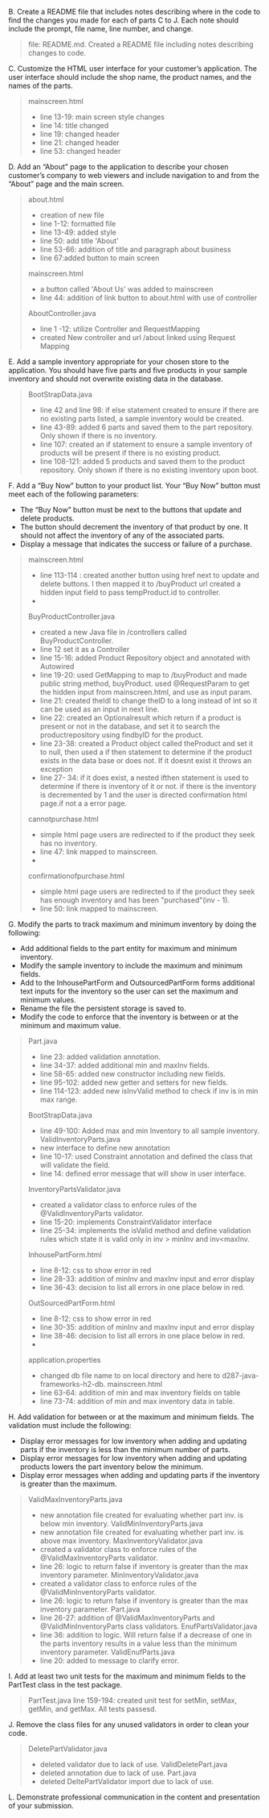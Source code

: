 B.  Create a README file that includes notes describing where in the code to find the changes you made for each of parts C to J. Each note should include the prompt, file name, line number, and change.
>file: README.md. Created a README file including notes describing changes to code. 
>
C.  Customize the HTML user interface for your customer’s application. The user interface should include the shop name, the product names, and the names of the parts.
> mainscreen.html
>- line 13-19: main screen style changes
>- line 14: title changed 
>- line 19: changed header
>- line 21: changed header
>- line 53: changed header
> 
D.  Add an “About” page to the application to describe your chosen customer’s company to web viewers and include navigation to and from the “About” page and the main screen.
>about.html
>- creation of new file
>- line 1-12: formatted file
>- line 13-49: added style 
>- line 50: add title 'About'
>- line 53-66: addition of title and paragraph about business
>- line 67:added button to main screen
>
>mainscreen.html
>- a button called 'About Us' was added to mainscreen
>- line 44: addition of link button to about.html with use of controller
>
>AboutController.java
>- line 1 -12: utilize Controller and RequestMapping
>- created New controller and url /about linked using Request Mapping 


E.  Add a sample inventory appropriate for your chosen store to the application. You should have five parts and five products in your sample inventory and should not overwrite existing data in the database.
>BootStrapData.java
>- line 42 and line 98: if else statement created to ensure if there are no existing parts listed, a sample inventory would be created. 
>- line 43-89: added 6 parts and saved them to the part repository. Only shown if there is no inventory. 
>- line 107: created an if statement to ensure a sample inventory of products will be present if there is no existing product. 
>- line 108-121: added 5 products and saved them to the product repository. Only shown if there is no existing inventory upon boot. 
> 

F.  Add a “Buy Now” button to your product list. Your “Buy Now” button must meet each of the following parameters:
- The “Buy Now” button must be next to the buttons that update and delete products.
- The button should decrement the inventory of that product by one. It should not affect the inventory of any of the associated parts.
- Display a message that indicates the success or failure of a purchase.
>mainscreen.html
>- line 113-114 : created another button using href next to update and delete buttons. I then mapped it to /buyProduct url created a hidden input field to pass tempProduct.id to controller. 
>- 
>BuyProductController.java
>- created a new Java file in /controllers called BuyProductController. 
>- line 12 set it as a Controller 
>- line 15-16: added Product Repository object and annotated with Autowired
>- line 19-20: used GetMapping to map to /buyProduct and made public string method, buyProduct. used @RequestParam to get the hidden input from mainscreen.html, and use as input param. 
>- line 21: created theIdl to change theID to a long instead of int so it can be used as an input in next line. 
>- line 22: created an Optional<Product>result which return if a product is present or not in the database, and set it to search the productrepository using findbyID for the product.
>- line 23-38: created a Product object called theProduct and set it to null, then used a if then statement to determine if the product exists in the data base or does not. If it doesnt exist it throws an exception
>- line 27- 34: if it does exist, a nested ifthen statement is used to determine if there is inventory of it or not. if there is the inventory is decremented by 1 and the user is directed confirmation html page.if not a a error page. 
>
> cannotpurchase.html
>- simple html page users are redirected to if the product they seek has no inventory. 
>- line 47: link mapped to mainscreen.
>- 
> confirmationofpurchase.html
>- simple html page users are redirected to if the product they seek has enough inventory and has been "purchased"(inv - 1).
>- line 50: link mapped to mainscreen.
> 
G.  Modify the parts to track maximum and minimum inventory by doing the following:
- Add additional fields to the part entity for maximum and minimum inventory.
- Modify the sample inventory to include the maximum and minimum fields.
- Add to the InhousePartForm and OutsourcedPartForm forms additional text inputs for the inventory so the user can set the maximum and minimum values.
- Rename the file the persistent storage is saved to.
- Modify the code to enforce that the inventory is between or at the minimum and maximum value.
>Part.java
>- line 23: added validation annotation. 
>- line 34-37: added additional min and maxInv fields. 
>- line 58-65: added new constructor including new fields. 
>- line 95-102: added new getter and setters for new fields. 
>- line 114-123: added new isInvValid method to check if inv is in min max range.
>
> BootStrapData.java
>- line 49-100: Added max and min Inventory to all sample inventory.
>ValidInventoryParts.java
>- new interface to define new annotation 
>- line 10-17: used Constraint annotation and defined the class that will validate the field. 
>- line 14: defined error message that will show in user interface. 
>
>InventoryPartsValidator.java
>- created a validator class to enforce rules of the @ValidInventoryParts validator. 
>- line 15-20: implements ConstraintValidator interface
>- line 25-34: implements the isValid method and define validation rules which state it is valid only in inv > minInv and inv<maxInv. 
>
> InhousePartForm.html 
>- line 8-12: css to show error in red
>- line 28-33: addition of minInv and maxInv input and error display
>- line 36-43: decision to list all errors in one place below in red. 
>
>OutSourcedPartForm.html
>- line 8-12: css to show error in red
>- line 30-35: addition of minInv and maxInv input and error display
>- line 38-46: decision to list all errors in one place below in red.
>- 
>application.properties
> - changed db file name to on local directory and here to d287-java-frameworks-h2-db.
> mainscreen.html
> - line 63-64: addition of min and max inventory fields on table
> - line 73-74: addition of min and max inventory data in table. 

H.  Add validation for between or at the maximum and minimum fields. The validation must include the following:
- Display error messages for low inventory when adding and updating parts if the inventory is less than the minimum number of parts.
- Display error messages for low inventory when adding and updating products lowers the part inventory below the minimum.
- Display error messages when adding and updating parts if the inventory is greater than the maximum.
> ValidMaxInventoryParts.java
> - new annotation file created for evaluating whether part inv. is below min inventory. 
> ValidMinInventoryParts.java
> - new annotation file created for evaluating whether part inv. is above max inventory.
> MaxInventoryValidator.java 
> - created a validator class to enforce rules of the @ValidMaxInventoryParts validator.
> - line 26: logic to return false if inventory is greater than the max inventory parameter. 
> MinInventoryValidator.java
> - created a validator class to enforce rules of the @ValidMinInventoryParts validator.
> - line 26: logic to return false if inventory is greater than the max inventory parameter.
> Part.java
> - line 26-27: addition of @ValidMaxInventoryParts and @ValidMinInventoryParts class validators. 
> EnufPartsValidator.java
> - line 36: addition to logic. Will return false if a decrease of one in the parts inventory results in a value less than the minimum inventory parameter.
> ValidEnufParts.java
> - line 20: added to message to clarify error.  

I.  Add at least two unit tests for the maximum and minimum fields to the PartTest class in the test package.
>PartTest.java 
> line 159-194: created unit test for setMin, setMax, getMin, and getMax. All tests passesd. 
> 
J.  Remove the class files for any unused validators in order to clean your code.
>DeletePartValidator.java 
> - deleted validator due to lack of use.
> ValidDeletePart.java
> - deleted annotation due to lack of use.
> Part.java
> - deleted DeltePartValidator import due to lack of use. 
> 
L.  Demonstrate professional communication in the content and presentation of your submission.
